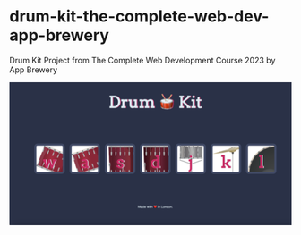 # drum-kit-the-complete-web-dev-app-brewery
Drum Kit Project from The Complete Web Development Course 2023 by App Brewery

<img src="project-preview.png">
